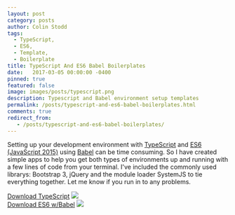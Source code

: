 ```yaml
---
layout: post
category: posts
author: Colin Stodd
tags:
  - TypeScript,
  - ES6,
  - Template,
  - Boilerplate
title: TypeScript And ES6 Babel Boilerplates
date:   2017-03-05 00:00:00 -0400
pinned: true
featured: false
image: images/posts/typescript.png
description: Typescript and Babel environment setup templates
permalink: /posts/typescript-and-es6-babel-boilerplates.html
comments: true
redirect_from:
   - /posts/typescript-and-es6-babel-boilerplates/
---
```


Setting up your development environment with <a href="http://www.typescriptlang.org/" target="_blank">TypeScript</a> and <a href="https://www.javascript.com/" target="_blank">ES6 (JavaScript 2015)</a> using <a href="https://babeljs.io/" target="_blank">Babel</a> can be time consuming.  So I have created simple apps to help you get both types of environments up and running with a few lines of code from your terminal.  I've included the commonly used librarys: Bootstrap 3, jQuery and the module loader SystemJS to tie everything together. Let me know if you run in to any problems.


<div class="row uniform">
<div class="6u">
   <a href="https://github.com/cbstodd/typescript_webpack" target="_blank">Download TypeScript</a>
   <a href="https://github.com/cbstodd/typescript_webpack" target="_blank">
   <img src="https://react-etc.net/thumbs/740x560c/2016-12/1480744224_typescript-logo.png" class="image fit">
   </a>

</div>
<div class="6u$">
<a href="https://github.com/cbstodd/babel_starter" target="_blank">Download ES6 w/Babel</a>
<a href="https://github.com/cbstodd/babel_starter" target="_blank">
<img src="https://html5hive.org/wp-content/uploads/2015/12/babel.png" class="image fit">
</a>

</div>
</div>
